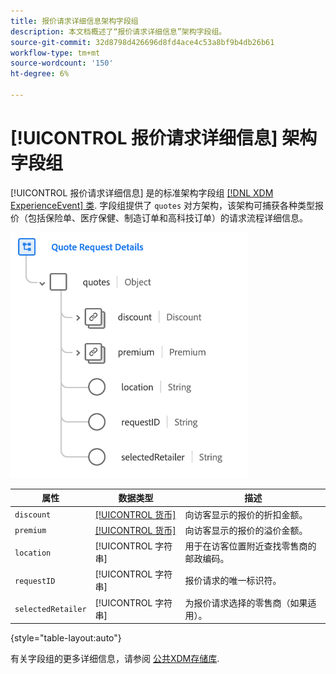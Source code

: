 ```yaml
---
title: 报价请求详细信息架构字段组
description: 本文档概述了“报价请求详细信息”架构字段组。
source-git-commit: 32d8798d426696d8fd4ace4c53a8bf9b4db26b61
workflow-type: tm+mt
source-wordcount: '150'
ht-degree: 6%

---
```


# [!UICONTROL 报价请求详细信息] 架构字段组

[!UICONTROL 报价请求详细信息] 是的标准架构字段组 [[!DNL XDM ExperienceEvent] 类](../../classes/experienceevent.md). 字段组提供了 `quotes` 对方架构，该架构可捕获各种类型报价（包括保险单、医疗保健、制造订单和高科技订单）的请求流程详细信息。

![](../../images/field-groups/quote-request-details.png)

| 属性 | 数据类型 | 描述 |
| --- | --- | --- |
| `discount` | [[!UICONTROL 货币]](../../data-types/currency.md) | 向访客显示的报价的折扣金额。 |
| `premium` | [[!UICONTROL 货币]](../../data-types/currency.md) | 向访客显示的报价的溢价金额。 |
| `location` | [!UICONTROL 字符串] | 用于在访客位置附近查找零售商的邮政编码。 |
| `requestID` | [!UICONTROL 字符串] | 报价请求的唯一标识符。 |
| `selectedRetailer` | [!UICONTROL 字符串] | 为报价请求选择的零售商（如果适用）。 |

{style=&quot;table-layout:auto&quot;}

有关字段组的更多详细信息，请参阅 [公共XDM存储库](https://github.com/adobe/xdm/blob/master/docs/reference/fieldgroups/experience-event/experienceevent-quote-request-details.schema.json).

